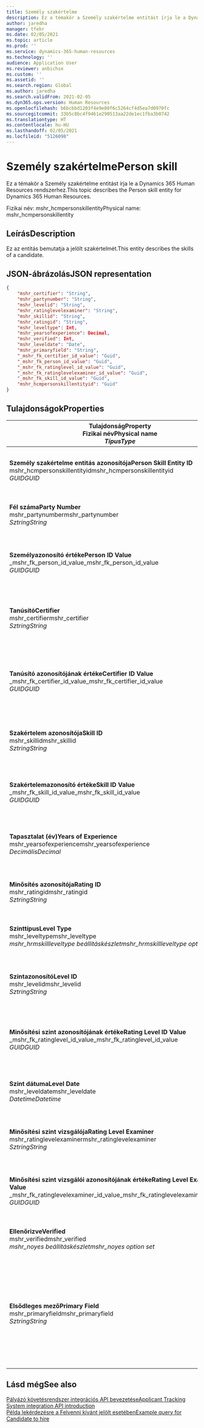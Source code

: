 ```yaml
---
title: Személy szakértelme
description: Ez a témakör a Személy szakértelme entitást írja le a Dynamics 365 Human Resources rendszerhez.
author: jaredha
manager: tfehr
ms.date: 02/05/2021
ms.topic: article
ms.prod: ''
ms.service: dynamics-365-human-resources
ms.technology: ''
audience: Application User
ms.reviewer: anbichse
ms.custom: ''
ms.assetid: ''
ms.search.region: Global
ms.author: jaredha
ms.search.validFrom: 2021-02-05
ms.dyn365.ops.version: Human Resources
ms.openlocfilehash: b6bcbbd1203f4e9e80f6c5264cf4d5ea7d0970fc
ms.sourcegitcommit: 33b5c8bc4f9461e290513aa22de1ec1fba3b0742
ms.translationtype: HT
ms.contentlocale: hu-HU
ms.lasthandoff: 02/05/2021
ms.locfileid: "5126098"
---
```

# <a name="person-skill"></a><span data-ttu-id="bf1ef-103">Személy szakértelme</span><span class="sxs-lookup"><span data-stu-id="bf1ef-103">Person skill</span></span>

<span data-ttu-id="bf1ef-104">Ez a témakör a Személy szakértelme entitást írja le a Dynamics 365 Human Resources rendszerhez.</span><span class="sxs-lookup"><span data-stu-id="bf1ef-104">This topic describes the Person skill entity for Dynamics 365 Human Resources.</span></span>

<span data-ttu-id="bf1ef-105">Fizikai név: mshr_hcmpersonskillentity</span><span class="sxs-lookup"><span data-stu-id="bf1ef-105">Physical name: mshr_hcmpersonskillentity</span></span>

## <a name="description"></a><span data-ttu-id="bf1ef-106">Leírás</span><span class="sxs-lookup"><span data-stu-id="bf1ef-106">Description</span></span>

<span data-ttu-id="bf1ef-107">Ez az entitás bemutatja a jelölt szakértelmét.</span><span class="sxs-lookup"><span data-stu-id="bf1ef-107">This entity describes the skills of a candidate.</span></span>

## <a name="json-representation"></a><span data-ttu-id="bf1ef-108">JSON-ábrázolás</span><span class="sxs-lookup"><span data-stu-id="bf1ef-108">JSON representation</span></span>

```json
{
    "mshr_certifier": "String",
    "mshr_partynumber": "String",
    "mshr_levelid": "String",
    "mshr_ratinglevelexaminer": "String",
    "mshr_skillid": "String",
    "mshr_ratingid": "String",
    "mshr_leveltype": Int,
    "mshr_yearsofexperience": Decimal,
    "mshr_verified": Int,
    "mshr_leveldate": "Date",
    "mshr_primaryfield": "String",
    "_mshr_fk_certifier_id_value": "Guid",
    "_mshr_fk_person_id_value": "Guid",
    "_mshr_fk_ratinglevel_id_value": "Guid",
    "_mshr_fk_ratinglevelexaminer_id_value": "Guid",
    "_mshr_fk_skill_id_value": "Guid",
    "mshr_hcmpersonskillentityid": "Guid"
}
```

## <a name="properties"></a><span data-ttu-id="bf1ef-109">Tulajdonságok</span><span class="sxs-lookup"><span data-stu-id="bf1ef-109">Properties</span></span>

| <span data-ttu-id="bf1ef-110">Tulajdonság</span><span class="sxs-lookup"><span data-stu-id="bf1ef-110">Property</span></span><br><span data-ttu-id="bf1ef-111">**Fizikai név**</span><span class="sxs-lookup"><span data-stu-id="bf1ef-111">**Physical name**</span></span><br><span data-ttu-id="bf1ef-112">**_Típus_**</span><span class="sxs-lookup"><span data-stu-id="bf1ef-112">**_Type_**</span></span> | <span data-ttu-id="bf1ef-113">Használat</span><span class="sxs-lookup"><span data-stu-id="bf1ef-113">Use</span></span> | <span data-ttu-id="bf1ef-114">Leírás</span><span class="sxs-lookup"><span data-stu-id="bf1ef-114">Description</span></span> |
| --- | --- | --- |
| <span data-ttu-id="bf1ef-115">**Személy szakértelme entitás azonosítója**</span><span class="sxs-lookup"><span data-stu-id="bf1ef-115">**Person Skill Entity ID**</span></span><br><span data-ttu-id="bf1ef-116">mshr_hcmpersonskillentityid</span><span class="sxs-lookup"><span data-stu-id="bf1ef-116">mshr_hcmpersonskillentityid</span></span><br><span data-ttu-id="bf1ef-117">*GUID*</span><span class="sxs-lookup"><span data-stu-id="bf1ef-117">*GUID*</span></span> | <span data-ttu-id="bf1ef-118">Írásvédett</span><span class="sxs-lookup"><span data-stu-id="bf1ef-118">Read-only</span></span><br><span data-ttu-id="bf1ef-119">Szükséges</span><span class="sxs-lookup"><span data-stu-id="bf1ef-119">Required</span></span> | <span data-ttu-id="bf1ef-120">Az entitásrekord rendszer által generált egyedi azonosítója.</span><span class="sxs-lookup"><span data-stu-id="bf1ef-120">System-generated unique identifier for the entity record.</span></span> |
| <span data-ttu-id="bf1ef-121">**Fél száma**</span><span class="sxs-lookup"><span data-stu-id="bf1ef-121">**Party Number**</span></span><br><span data-ttu-id="bf1ef-122">mshr_partynumber</span><span class="sxs-lookup"><span data-stu-id="bf1ef-122">mshr_partynumber</span></span><br><span data-ttu-id="bf1ef-123">*Sztring*</span><span class="sxs-lookup"><span data-stu-id="bf1ef-123">*String*</span></span> | <span data-ttu-id="bf1ef-124">Olvasás/írás</span><span class="sxs-lookup"><span data-stu-id="bf1ef-124">Read/write</span></span><br><span data-ttu-id="bf1ef-125">Szükséges</span><span class="sxs-lookup"><span data-stu-id="bf1ef-125">Required</span></span> |   <span data-ttu-id="bf1ef-126">A társított fél (személy) rekordjának azonosítója.</span><span class="sxs-lookup"><span data-stu-id="bf1ef-126">The ID of the associated party (person) record.</span></span> |
| <span data-ttu-id="bf1ef-127">**Személyazonosító értéke**</span><span class="sxs-lookup"><span data-stu-id="bf1ef-127">**Person ID Value**</span></span><br><span data-ttu-id="bf1ef-128">_mshr_fk_person_id_value</span><span class="sxs-lookup"><span data-stu-id="bf1ef-128">_mshr_fk_person_id_value</span></span><br><span data-ttu-id="bf1ef-129">*GUID*</span><span class="sxs-lookup"><span data-stu-id="bf1ef-129">*GUID*</span></span> | <span data-ttu-id="bf1ef-130">Írásvédett</span><span class="sxs-lookup"><span data-stu-id="bf1ef-130">Read-only</span></span><br><span data-ttu-id="bf1ef-131">Szükséges</span><span class="sxs-lookup"><span data-stu-id="bf1ef-131">Required</span></span><br><span data-ttu-id="bf1ef-132">Idegen kulcs: mshr_dirpersonentityid / mshr_dirpersonentity</span><span class="sxs-lookup"><span data-stu-id="bf1ef-132">Foreign key: mshr_dirpersonentityid of mshr_dirpersonentity</span></span> | <span data-ttu-id="bf1ef-133">A fél (személy) entitásrekord rendszer által generált egyedi azonosítója.</span><span class="sxs-lookup"><span data-stu-id="bf1ef-133">The system-generated identifier of the party (person) entity record.</span></span> |
| <span data-ttu-id="bf1ef-134">**Tanúsító**</span><span class="sxs-lookup"><span data-stu-id="bf1ef-134">**Certifier**</span></span><br><span data-ttu-id="bf1ef-135">mshr_certifier</span><span class="sxs-lookup"><span data-stu-id="bf1ef-135">mshr_certifier</span></span><br><span data-ttu-id="bf1ef-136">*Sztring*</span><span class="sxs-lookup"><span data-stu-id="bf1ef-136">*String*</span></span> | <span data-ttu-id="bf1ef-137">Olvasás/írás</span><span class="sxs-lookup"><span data-stu-id="bf1ef-137">Read/write</span></span><br><span data-ttu-id="bf1ef-138">Választható</span><span class="sxs-lookup"><span data-stu-id="bf1ef-138">Optional</span></span> | <span data-ttu-id="bf1ef-139">Annak a dolgozónak a személyzeti száma, aki tanúsította ezt a szakértelemet.</span><span class="sxs-lookup"><span data-stu-id="bf1ef-139">The personnel number of the worker who certified this skill.</span></span> |
| <span data-ttu-id="bf1ef-140">**Tanúsító azonosítójának értéke**</span><span class="sxs-lookup"><span data-stu-id="bf1ef-140">**Certifier ID Value**</span></span><br><span data-ttu-id="bf1ef-141">_mshr_fk_certifier_id_value</span><span class="sxs-lookup"><span data-stu-id="bf1ef-141">_mshr_fk_certifier_id_value</span></span><br><span data-ttu-id="bf1ef-142">*GUID*</span><span class="sxs-lookup"><span data-stu-id="bf1ef-142">*GUID*</span></span> | <span data-ttu-id="bf1ef-143">Írásvédett</span><span class="sxs-lookup"><span data-stu-id="bf1ef-143">Read-only</span></span><br><span data-ttu-id="bf1ef-144">Választható</span><span class="sxs-lookup"><span data-stu-id="bf1ef-144">Optional</span></span><br><span data-ttu-id="bf1ef-145">Idegen kulcs: mshr_hcmworkerentityid / mshr_hcmworkerentity</span><span class="sxs-lookup"><span data-stu-id="bf1ef-145">Foreign key: mshr_hcmworkerentityid of mshr_hcmworkerentity</span></span> | <span data-ttu-id="bf1ef-146">A szakértelmet tanúsító dolgozó dolgozói rekordjának rendszer által generált egyedi azonosítója.</span><span class="sxs-lookup"><span data-stu-id="bf1ef-146">System-generated unique identifier of the worker record for the worker who certified the skill.</span></span> |
| <span data-ttu-id="bf1ef-147">**Szakértelem azonosítója**</span><span class="sxs-lookup"><span data-stu-id="bf1ef-147">**Skill ID**</span></span><br><span data-ttu-id="bf1ef-148">mshr_skillid</span><span class="sxs-lookup"><span data-stu-id="bf1ef-148">mshr_skillid</span></span><br><span data-ttu-id="bf1ef-149">*Sztring*</span><span class="sxs-lookup"><span data-stu-id="bf1ef-149">*String*</span></span> | <span data-ttu-id="bf1ef-150">Olvasás/írás</span><span class="sxs-lookup"><span data-stu-id="bf1ef-150">Read/write</span></span><br><span data-ttu-id="bf1ef-151">Szükséges</span><span class="sxs-lookup"><span data-stu-id="bf1ef-151">Required</span></span> | <span data-ttu-id="bf1ef-152">A Human Resources rendszerben definiált szakértelem azonosítója.</span><span class="sxs-lookup"><span data-stu-id="bf1ef-152">The identifier of the skill defined in Human Resources.</span></span> |
| <span data-ttu-id="bf1ef-153">**Szakértelemazonosító értéke**</span><span class="sxs-lookup"><span data-stu-id="bf1ef-153">**Skill ID Value**</span></span><br><span data-ttu-id="bf1ef-154">_mshr_fk_skill_id_value</span><span class="sxs-lookup"><span data-stu-id="bf1ef-154">_mshr_fk_skill_id_value</span></span><br><span data-ttu-id="bf1ef-155">*GUID*</span><span class="sxs-lookup"><span data-stu-id="bf1ef-155">*GUID*</span></span> | <span data-ttu-id="bf1ef-156">Írásvédett</span><span class="sxs-lookup"><span data-stu-id="bf1ef-156">Read-only</span></span><br><span data-ttu-id="bf1ef-157">Szükséges</span><span class="sxs-lookup"><span data-stu-id="bf1ef-157">Required</span></span><br><span data-ttu-id="bf1ef-158">Idegen kulcs: mshr_hcmskillentityid / mshr_hcmskillentity</span><span class="sxs-lookup"><span data-stu-id="bf1ef-158">Foreign key: mshr_hcmskillentityid of mshr_hcmskillentity</span></span> | <span data-ttu-id="bf1ef-159">A kiválasztott szakértelem rendszer által generált azonosítója.</span><span class="sxs-lookup"><span data-stu-id="bf1ef-159">The system-generated identifier of the selected skill.</span></span> |
| <span data-ttu-id="bf1ef-160">**Tapasztalat (év)**</span><span class="sxs-lookup"><span data-stu-id="bf1ef-160">**Years of Experience**</span></span><br><span data-ttu-id="bf1ef-161">mshr_yearsofexperience</span><span class="sxs-lookup"><span data-stu-id="bf1ef-161">mshr_yearsofexperience</span></span><br><span data-ttu-id="bf1ef-162">*Decimális*</span><span class="sxs-lookup"><span data-stu-id="bf1ef-162">*Decimal*</span></span> | <span data-ttu-id="bf1ef-163">Olvasás/írás</span><span class="sxs-lookup"><span data-stu-id="bf1ef-163">Read/write</span></span><br><span data-ttu-id="bf1ef-164">Választható</span><span class="sxs-lookup"><span data-stu-id="bf1ef-164">Optional</span></span> | <span data-ttu-id="bf1ef-165">A jelölt tapasztalata években az adott szakértelemre vonatkozóan.</span><span class="sxs-lookup"><span data-stu-id="bf1ef-165">The years of experience the candidate has in this skill.</span></span> |
| <span data-ttu-id="bf1ef-166">**Minősítés azonosítója**</span><span class="sxs-lookup"><span data-stu-id="bf1ef-166">**Rating ID**</span></span><br><span data-ttu-id="bf1ef-167">mshr_ratingid</span><span class="sxs-lookup"><span data-stu-id="bf1ef-167">mshr_ratingid</span></span><br><span data-ttu-id="bf1ef-168">*Sztring*</span><span class="sxs-lookup"><span data-stu-id="bf1ef-168">*String*</span></span> | <span data-ttu-id="bf1ef-169">Olvasás/írás</span><span class="sxs-lookup"><span data-stu-id="bf1ef-169">Read/write</span></span><br><span data-ttu-id="bf1ef-170">Szükséges</span><span class="sxs-lookup"><span data-stu-id="bf1ef-170">Required</span></span> | <span data-ttu-id="bf1ef-171">A minősítési skála típusa.</span><span class="sxs-lookup"><span data-stu-id="bf1ef-171">The rating scale type.</span></span> <span data-ttu-id="bf1ef-172">Ennél az entitásnál az érték **Szakértelem**.</span><span class="sxs-lookup"><span data-stu-id="bf1ef-172">For this entity, the value is **Skills**.</span></span> |
| <span data-ttu-id="bf1ef-173">**Szinttípus**</span><span class="sxs-lookup"><span data-stu-id="bf1ef-173">**Level Type**</span></span><br><span data-ttu-id="bf1ef-174">mshr_leveltype</span><span class="sxs-lookup"><span data-stu-id="bf1ef-174">mshr_leveltype</span></span><br><span data-ttu-id="bf1ef-175">*mshr_hrmskillleveltype beállításkészlet*</span><span class="sxs-lookup"><span data-stu-id="bf1ef-175">*mshr_hrmskillleveltype option set*</span></span> | <span data-ttu-id="bf1ef-176">Olvasás/írás</span><span class="sxs-lookup"><span data-stu-id="bf1ef-176">Read/write</span></span><br><span data-ttu-id="bf1ef-177">Szükséges</span><span class="sxs-lookup"><span data-stu-id="bf1ef-177">Required</span></span> | <span data-ttu-id="bf1ef-178">A szakértelemhez rendelt szint típus szerinti kategorizálása.</span><span class="sxs-lookup"><span data-stu-id="bf1ef-178">A type categorization for the level assigned to the skill.</span></span> |
| <span data-ttu-id="bf1ef-179">**Szintazonosító**</span><span class="sxs-lookup"><span data-stu-id="bf1ef-179">**Level ID**</span></span><br><span data-ttu-id="bf1ef-180">mshr_levelid</span><span class="sxs-lookup"><span data-stu-id="bf1ef-180">mshr_levelid</span></span><br><span data-ttu-id="bf1ef-181">*Sztring*</span><span class="sxs-lookup"><span data-stu-id="bf1ef-181">*String*</span></span> | <span data-ttu-id="bf1ef-182">Olvasás/írás</span><span class="sxs-lookup"><span data-stu-id="bf1ef-182">Read/write</span></span><br><span data-ttu-id="bf1ef-183">Szükséges</span><span class="sxs-lookup"><span data-stu-id="bf1ef-183">Required</span></span> | <span data-ttu-id="bf1ef-184">A jelölt minősítési szintjének azonosítója ehhez a szakértelemhez.</span><span class="sxs-lookup"><span data-stu-id="bf1ef-184">The ID of the Rating Level the candidate has for this skill.</span></span> |
| <span data-ttu-id="bf1ef-185">**Minősítési szint azonosítójának értéke**</span><span class="sxs-lookup"><span data-stu-id="bf1ef-185">**Rating Level ID Value**</span></span><br><span data-ttu-id="bf1ef-186">_mshr_fk_ratinglevel_id_value</span><span class="sxs-lookup"><span data-stu-id="bf1ef-186">_mshr_fk_ratinglevel_id_value</span></span><br><span data-ttu-id="bf1ef-187">*GUID*</span><span class="sxs-lookup"><span data-stu-id="bf1ef-187">*GUID*</span></span> | <span data-ttu-id="bf1ef-188">Írásvédett</span><span class="sxs-lookup"><span data-stu-id="bf1ef-188">Read-only</span></span><br><span data-ttu-id="bf1ef-189">Szükséges</span><span class="sxs-lookup"><span data-stu-id="bf1ef-189">Required</span></span><br><span data-ttu-id="bf1ef-190">Idegen kulcs: mshr_hcmratinglevelentityid / mshr_hcmratinglevelentity</span><span class="sxs-lookup"><span data-stu-id="bf1ef-190">Foreign key: mshr_hcmratinglevelentityid of mshr_hcmratinglevelentity</span></span> | <span data-ttu-id="bf1ef-191">A minősítési szint rendszer által generált azonosítója.</span><span class="sxs-lookup"><span data-stu-id="bf1ef-191">The system-generated identifier of the rating level.</span></span> |
| <span data-ttu-id="bf1ef-192">**Szint dátuma**</span><span class="sxs-lookup"><span data-stu-id="bf1ef-192">**Level Date**</span></span><br><span data-ttu-id="bf1ef-193">mshr_leveldate</span><span class="sxs-lookup"><span data-stu-id="bf1ef-193">mshr_leveldate</span></span><br><span data-ttu-id="bf1ef-194">*Datetime*</span><span class="sxs-lookup"><span data-stu-id="bf1ef-194">*Datetime*</span></span> | <span data-ttu-id="bf1ef-195">Olvasás/írás</span><span class="sxs-lookup"><span data-stu-id="bf1ef-195">Read/write</span></span><br><span data-ttu-id="bf1ef-196">Szükséges</span><span class="sxs-lookup"><span data-stu-id="bf1ef-196">Required</span></span> | <span data-ttu-id="bf1ef-197">A jelölt szakértelemhez kapcsolódó minősítésének dátuma.</span><span class="sxs-lookup"><span data-stu-id="bf1ef-197">The date at which the candidate was rated in the skill.</span></span> |
| <span data-ttu-id="bf1ef-198">**Minősítési szint vizsgálója**</span><span class="sxs-lookup"><span data-stu-id="bf1ef-198">**Rating Level Examiner**</span></span><br><span data-ttu-id="bf1ef-199">mshr_ratinglevelexaminer</span><span class="sxs-lookup"><span data-stu-id="bf1ef-199">mshr_ratinglevelexaminer</span></span><br><span data-ttu-id="bf1ef-200">*Sztring*</span><span class="sxs-lookup"><span data-stu-id="bf1ef-200">*String*</span></span> | <span data-ttu-id="bf1ef-201">Olvasás/írás</span><span class="sxs-lookup"><span data-stu-id="bf1ef-201">Read/write</span></span><br><span data-ttu-id="bf1ef-202">Választható</span><span class="sxs-lookup"><span data-stu-id="bf1ef-202">Optional</span></span> | <span data-ttu-id="bf1ef-203">Annak a dolgozónak a személyzeti száma, aki a jelöltet minősítette.</span><span class="sxs-lookup"><span data-stu-id="bf1ef-203">The personnel number of the worker who rated the candidate.</span></span> |
| <span data-ttu-id="bf1ef-204">**Minősítési szint vizsgálói azonosítójának értéke**</span><span class="sxs-lookup"><span data-stu-id="bf1ef-204">**Rating Level Examiner ID Value**</span></span><br><span data-ttu-id="bf1ef-205">_mshr_fk_ratinglevelexaminer_id_value</span><span class="sxs-lookup"><span data-stu-id="bf1ef-205">_mshr_fk_ratinglevelexaminer_id_value</span></span><br><span data-ttu-id="bf1ef-206">*GUID*</span><span class="sxs-lookup"><span data-stu-id="bf1ef-206">*GUID*</span></span> | <span data-ttu-id="bf1ef-207">Írásvédett</span><span class="sxs-lookup"><span data-stu-id="bf1ef-207">Read-only</span></span><br><span data-ttu-id="bf1ef-208">Választható</span><span class="sxs-lookup"><span data-stu-id="bf1ef-208">Optional</span></span><br><span data-ttu-id="bf1ef-209">Idegen kulcs: mshr_hcmworkerentityid / mshr_hcmworkerentity</span><span class="sxs-lookup"><span data-stu-id="bf1ef-209">Foreign key: mshr_hcmworkerentityid of mshr_hcmworkerentity</span></span> | <span data-ttu-id="bf1ef-210">A jelölt szakértelmét vizsgáló dolgozó rendszer által generált azonosítója.</span><span class="sxs-lookup"><span data-stu-id="bf1ef-210">The system-generated identifier of the worker who examined the candidate’s skill level.</span></span> |
| <span data-ttu-id="bf1ef-211">**Ellenőrizve**</span><span class="sxs-lookup"><span data-stu-id="bf1ef-211">**Verified**</span></span><br><span data-ttu-id="bf1ef-212">mshr_verified</span><span class="sxs-lookup"><span data-stu-id="bf1ef-212">mshr_verified</span></span><br><span data-ttu-id="bf1ef-213">*mshr_noyes beállításkészlet*</span><span class="sxs-lookup"><span data-stu-id="bf1ef-213">*mshr_noyes option set*</span></span> | <span data-ttu-id="bf1ef-214">Olvasás/írás</span><span class="sxs-lookup"><span data-stu-id="bf1ef-214">Read/write</span></span><br><span data-ttu-id="bf1ef-215">Szükséges</span><span class="sxs-lookup"><span data-stu-id="bf1ef-215">Required</span></span> | <span data-ttu-id="bf1ef-216">Jelzi, hogy a felmért szakértelem szintjét ellenőrizték.</span><span class="sxs-lookup"><span data-stu-id="bf1ef-216">Indicates whether the assessed skill level has been verified.</span></span> |
| <span data-ttu-id="bf1ef-217">**Elsődleges mező**</span><span class="sxs-lookup"><span data-stu-id="bf1ef-217">**Primary Field**</span></span><br><span data-ttu-id="bf1ef-218">mshr_primaryfield</span><span class="sxs-lookup"><span data-stu-id="bf1ef-218">mshr_primaryfield</span></span><br><span data-ttu-id="bf1ef-219">*Sztring*</span><span class="sxs-lookup"><span data-stu-id="bf1ef-219">*String*</span></span> | <span data-ttu-id="bf1ef-220">Írásvédett</span><span class="sxs-lookup"><span data-stu-id="bf1ef-220">Read-only</span></span><br><span data-ttu-id="bf1ef-221">Szükséges</span><span class="sxs-lookup"><span data-stu-id="bf1ef-221">Required</span></span> | <span data-ttu-id="bf1ef-222">Az entitásrekord azonosítójaként használandó mező.</span><span class="sxs-lookup"><span data-stu-id="bf1ef-222">Field to be used as an identifier of the entity record.</span></span> <span data-ttu-id="bf1ef-223">A fél számának, a szinttípusnak, a szakértelem azonosítójának és a szint dátumának a kombinációja.</span><span class="sxs-lookup"><span data-stu-id="bf1ef-223">Combination of party number, level type, skill ID, and level date.</span></span> |

## <a name="see-also"></a><span data-ttu-id="bf1ef-224">Lásd még</span><span class="sxs-lookup"><span data-stu-id="bf1ef-224">See also</span></span>

[<span data-ttu-id="bf1ef-225">Pályázó követésrendszer integrációs API bevezetése</span><span class="sxs-lookup"><span data-stu-id="bf1ef-225">Applicant Tracking System integration API introduction</span></span>](hr-admin-integration-ats-api-introduction.md)<br>
[<span data-ttu-id="bf1ef-226">Példa lekérdezésre a Felvenni kívánt jelölt esetében</span><span class="sxs-lookup"><span data-stu-id="bf1ef-226">Example query for Candidate to hire</span></span>](hr-admin-integration-ats-api-candidate-to-hire-example-query.md)

